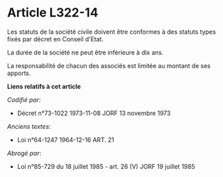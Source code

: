 # Article L322-14

Les statuts de la société civile doivent être conformes à des statuts types fixés par décret en Conseil d'Etat.

La durée de la société ne peut être inférieure à dix ans.

La responsabilité de chacun des associés est limitée au montant de ses apports.

**Liens relatifs à cet article**

_Codifié par_:

  - Décret n°73-1022 1973-11-08 JORF 13 novembre 1973

_Anciens textes_:

  - Loi n°64-1247 1964-12-16 ART. 21

_Abrogé par_:

  - Loi n°85-729 du 18 juillet 1985 - art. 26 (V) JORF 19 juillet 1985
